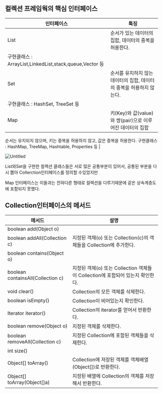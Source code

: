 ## 컬렉션 프레임웍의 핵심 인터페이스

| 인터페이스 | 툭징 |
| --- | --- |
| List | 순서가 있는 데이터의 집합, 데이터의 중복을 허용한다.
구현클래스 : ArrayList,LinkedList,stack,queue,Vector 등 |
| Set | 순서를 유지하지 않는 데이터의 집합, 데이터의 중복을 허용하지 않는다.
구현클래스 : HashSet, TreeSet 등 |
| Map | 키(Key)와 값(value)와 쌍(pair)으로 이루어진 데이터의 집합
순서는 유지되지 않으며, 키는 중복을 허용하지 않고, 값은 중복을 허용한다.
구현클래스 : HashMap, TreeMap, Hashtable, Properties 등 |

![Untitled](https://s3-us-west-2.amazonaws.com/secure.notion-static.com/19547c22-b0ca-41ec-997a-61ccb381435a/Untitled.png)

List와Set을 구현한 컬렉션 클래스들은 서로 많은 공통부분이 있어서, 공통된 부분을 다시 뽑아 Collerction인터페이스를 정의할 수있었지만

Map 인터페이스는 이들과는 전혀다른 형태로 컬렉션을 다루기때문에 같은 상속계층도에 포함되지 못했다.

## Collection인터페이스의 메서드

| 메서드  | 설명 |
| --- | --- |
| boolean add(Object o)
boolean addAll(Collection c) | 지정된 객채(o) 또는 Collection(c)의 객체들을 Collection에 추가한다. |
| boolean contains(Object o)
boolean containsAll(Collection c) | 지정된 객체(o) 또는 Collection 객체들이 Collection에 포함되어 있는지 확인한다. |
| void clear() | Collection의 모든 객체를 삭제한다. |
| boolean isEmpty() | Collection이 비어있는지 확인한다. |
| Iterator iterator() | Collection의 iterator를 얻어서 반환한다. |
| boolean remove(Object o) | 지정된 객체를 삭제한다. |
| boolean removeAll(Collection c) | 지정된 Collection에 포함된 객체들을 삭제한다. |
| int size() |  |
| Object[] toArray() | Collection에 저장된 객체를 객체배열(Object[])로 반환한다. |
| Object[] toArray(Object[]a) | 지정된 배열에 Collection의 객체를 저장해서 반환한다. |